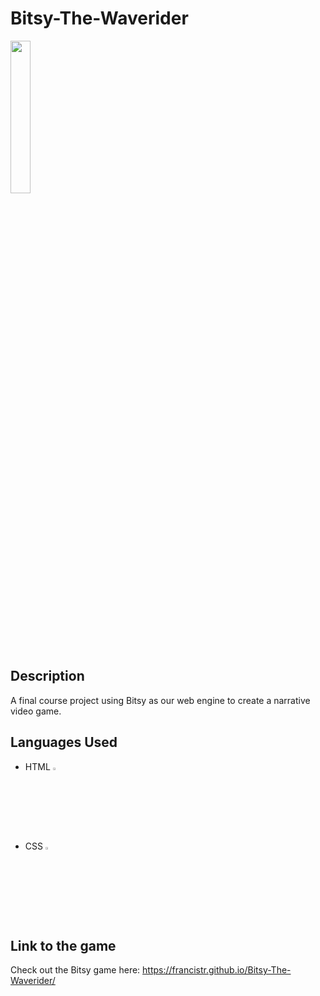 # Bitsy-The-Waverider
<img src="https://github.com/FrancisTR/Bitsy-The-Waverider/assets/123771828/33a375f1-4608-4313-901b-c1841ae8a9fe" width="25%" />



## Description
A final course project using Bitsy as our web engine to create a narrative video game.



## Languages Used
- HTML <img width="3%" src="https://github.com/FrancisTR/FrancisTR.github.io/assets/123771828/6e8fc77f-c210-45fe-abd4-004b65d604f5" />
- CSS <img width="3%" src="https://github.com/FrancisTR/FrancisTR.github.io/assets/123771828/bb94c4f3-3200-4fd8-b11b-4985c3931909" />



## Link to the game
Check out the Bitsy game here: https://francistr.github.io/Bitsy-The-Waverider/
